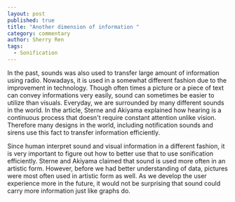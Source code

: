 ```yaml
---
layout: post
published: true
title: "Another dimension of information "
category: commentary
author: Sherry Ren
tags: 
  - Sonification
---
```


In the past, sounds was also used to transfer large amount of information using radio. Nowadays, it is used in a somewhat different fashion due to the improvement in technology. Though often times a picture or a piece of text can convey informations very easily, sound can sometimes be easier to utilize than visuals. Everyday, we are surrounded by many different sounds in the world. In the article, Sterne and Akiyama explained how hearing is a continuous process that doesn't require constant attention unlike vision. Therefore many designs in the world, including notification sounds and sirens use this fact to transfer information efficiently. 

Since human interpret sound and visual information in a different fashion, it is very important to figure out how to better use that to use sonification efficiently. Sterne and Akiyama claimed that sound is used more often in an artistic form. However, before we had better understanding of data, pictures were most often used in artistic form as well. As we develop the user experience more in the future, it would not be surprising that sound could carry more information just like graphs do. 